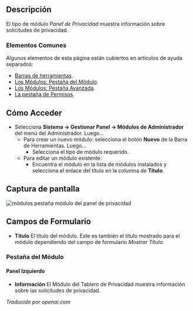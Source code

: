 <!-- Filename: Help4.x:Admin_Modules:_Privacy_Dashboard  / Display title: Modules : Tableau de bord de confidentialité -->

## Descripción

El tipo de módulo *Panel de Privacidad* muestra información sobre solicitudes de privacidad.

### Elementos Comunes

Algunos elementos de esta página están cubiertos en artículos de ayuda separados:

* [Barras de herramientas](jdocmanual?article=help/common-elements/toolbars).
* [Los Módulos: Pestaña del Módulo](jdocmanual?article=help/modules/modules-module-tab).
* [Los Módulos: Pestaña Avanzada](jdocmanual?article=help/modules/modules-advanced-tab).
* [La pestaña de Permisos](jdocmanual?article=help/common-elements/edit-permissions).

## Cómo Acceder

- Selecciona **Sistema → Gestionar Panel → Módulos de Administrador** del
  menú del Administrador. Luego...
  - Para crear un nuevo módulo: selecciona el botón **Nuevo** de la Barra de Herramientas. Luego...
    - Selecciona el tipo de módulo requerido.
  - Para editar un módulo existente:
    - Encuentra el módulo en la lista de módulos instalados y selecciona el
      enlace del título en la columna de **Título**.

## Captura de pantalla

![módulos pestaña módulo del panel de privacidad](../../../es/images/modules-admin/modules-privacy-dashboard-module-tab.png)

## Campos de Formulario

- **Título** El título del módulo. Este es también el título mostrado
  para el módulo dependiendo del campo de formulario *Mostrar Título*.

### Pestaña del Módulo

#### Panel Izquierdo

- **Información** El Módulo del Tablero de Privacidad muestra información sobre
  las solicitudes de privacidad.

*Traducido por openai.com*

